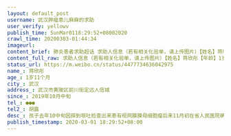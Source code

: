 ```yaml
---
layout: default_post
username: 武汉肿瘤患儿麻麻的求助
user_verify: yellowv
publish_time: SunMar0118:29:52+08002020
crawl_time: 20200303-01:44:34
imageurl: 
content_brief: 肺炎患者求助超话 求助人信息（若有相关化验单，请上传图片）【姓名】蒋欣彤【年龄】1岁11个月【所在城市】武汉【所在小区、社区】武汉市黄陂区前川街定远人信城【患病时间】2019年10月中旬【联系方式】●●●【其他紧急联系人】胡露【病情描述】 孩子去年10中旬因摔到呕吐检查出来患 ...全文
content_full_raw: 求助人信息（若有相关化验单，请上传图片）【姓名】蒋欣彤【年龄】1岁11个月【所在城市】武汉【所在小区、社区】武汉市黄陂区前川街定远人信城【患病时间】2019年10月中旬【联系方式】●●●【其他紧急联系人】胡露【病情描述】孩子去年10中旬因摔到呕吐检查出来患有视网膜膜母细胞瘤后来11月初在省人民医院确诊了，之后就转到省人民东院接受保眼治疗，化疗，化疗了两次，得知上海新华医院有权威眼科医生，有一体化的治疗，2020年1月8号连夜赶到上海求医，经过一系列检查，1月13号开始接受专业的化疗，14号化疗完成后就回到武汉，之后就一直被困在武汉，1月27号开始到处打电话问医院，向当地媒体求助，要给孩子化疗，一直到现在，天天打电话，医院还是没办法接收，有的说孩子太小，有的说医生在一线还没有回到岗位，有的说自己医院的原有病人都没办法继续治疗，就这样一直拖到现在！孩子随时有生命危险，请帮帮我们！
status_url: https://m.weibo.cn/status/4477734636042975
name_: 蒋欣彤
age_: 1岁11个月
city_: 武汉
address_: 武汉市黄陂区前川街定远人信城
since_: 2019年10月中旬
tel_: ●●●
tel2_: 胡露
desc_: 孩子去年10中旬因摔到呕吐检查出来患有视网膜膜母细胞瘤后来11月初在省人民医院确诊了，之后就转到省人民东院接受保眼治疗，化疗，化疗了两次，得知上海新华医院有权威眼科医生，有一体化的治疗，2020年1月8号连夜赶到上海求医，经过一系列检查，1月13号开始接受专业的化疗，14号化疗完成后就回到武汉，之后就一直被困在武汉，1月27号开始到处打电话问医院，向当地媒体求助，要给孩子化疗，一直到现在，天天打电话，医院还是没办法接收，有的说孩子太小，有的说医生在一线还没有回到岗位，有的说自己医院的原有病人都没办法继续治疗，就这样一直拖到现在！孩子随时有生命危险，请帮帮我们！
publish_timestamp: 2020-03-01 18:29:52+08:00
---
```

